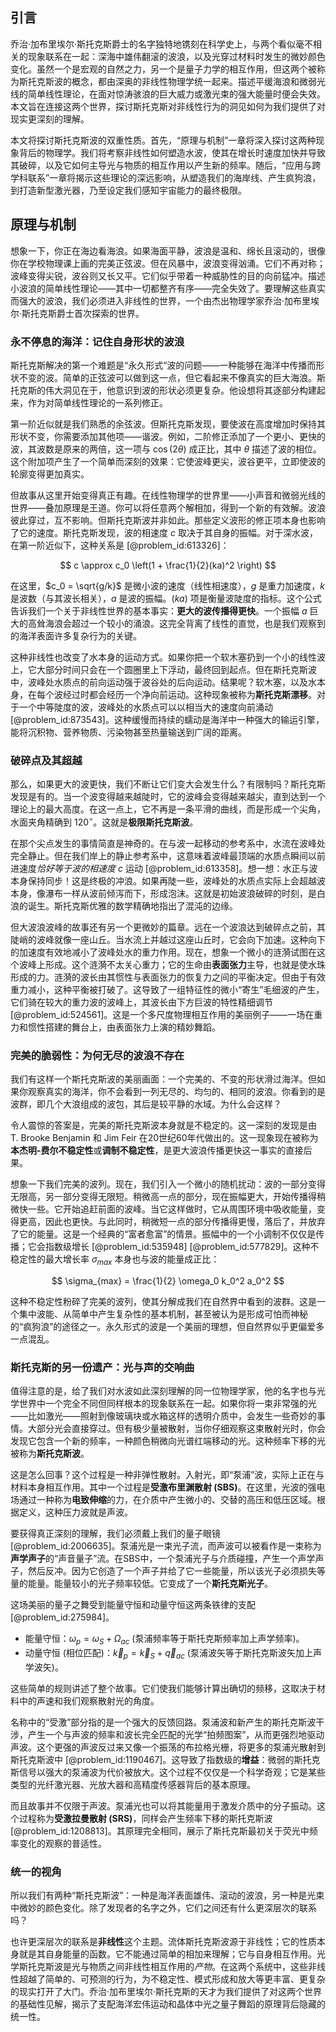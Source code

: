 ## 引言
乔治·加布里埃尔·斯托克斯爵士的名字独特地镌刻在科学史上，与两个看似毫不相关的现象联系在一起：深海中雄伟翻滚的波浪，以及光穿过材料时发生的微妙颜色变化。虽然一个是宏观的自然之力，另一个是量子力学的相互作用，但这两个被称为斯托克斯波的概念，都由深奥的非线性物理学统一起来。描述平缓海浪和微弱光线的简单线性理论，在面对惊涛骇浪的巨大威力或激光束的强大能量时便会失效。本文旨在连接这两个世界，探讨斯托克斯对非线性行为的洞见如何为我们提供了对现实更深刻的理解。

本文将探讨斯托克斯波的双重性质。首先，“原理与机制”一章将深入探讨这两种现象背后的物理学。我们将考察非线性如何塑造水波，使其在增长时速度加快并导致其破碎，以及它如何主导光与物质的相互作用以产生新的频率。随后，“应用与跨学科联系”一章将揭示这些理论的深远影响，从塑造我们的海岸线、产生疯狗浪，到打造新型激光器，乃至设定我们感知宇宙能力的最终极限。

## 原理与机制

想象一下，你正在海边看海浪。如果海面平静，波浪是温和、绵长且滚动的，很像你在学校物理课上画的完美正弦波。但在风暴中，波浪变得汹涌。它们不再对称；波峰变得尖锐，波谷则又长又平。它们似乎带着一种威胁性的目的向前猛冲。描述小波浪的简单线性理论——其中一切都整齐有序——完全失效了。要理解这些真实而强大的波浪，我们必须进入非线性的世界，一个由杰出物理学家乔治·加布里埃尔·斯托克斯爵士首次探索的世界。

### 永不停息的海洋：记住自身形状的波浪

斯托克斯解决的第一个难题是“永久形式”波的问题——一种能够在海洋中传播而形状不变的波。简单的正弦波可以做到这一点，但它看起来不像真实的巨大海浪。斯托克斯的伟大洞见在于，他意识到波的形状必须更复杂。他设想将其逐部分构建起来，作为对简单线性理论的一系列修正。

第一阶近似就是我们熟悉的余弦波。但斯托克斯发现，要使波在高度增加时保持其形状不变，你需要添加其他项——谐波。例如，二阶修正添加了一个更小、更快的波，其波数是原来的两倍，这一项与 $\cos(2 \theta)$ 成正比，其中 $\theta$ 描述了波的相位。这个附加项产生了一个简单而深刻的效果：它使波峰更尖，波谷更平，立即使波的轮廓变得更加真实。

但故事从这里开始变得真正有趣。在线性物理学的世界里——小声音和微弱光线的世界——叠加原理是王道。你可以将任意两个解相加，得到一个新的有效解。波浪彼此穿过，互不影响。但斯托克斯波并非如此。那些定义波形的修正项本身也影响了它的速度。斯托克斯发现，波的相速度 $c$ 取决于其自身的振幅。对于深水波，在第一阶近似下，这种关系是 [@problem_id:613326]：

$$ c \approx c_0 \left(1 + \frac{1}{2}(ka)^2 \right) $$

在这里，$c_0 = \sqrt{g/k}$ 是微小波的速度（线性相速度），$g$ 是重力加速度，$k$ 是波数（与其波长相关），$a$ 是波的振幅。$(ka)$ 项是衡量波陡度的指标。这个公式告诉我们一个关于非线性世界的基本事实：**更大的波传播得更快**。一个振幅 $a$ 巨大的高耸海浪会超过一个较小的涌浪。这完全背离了线性的直觉，也是我们观察到的海洋表面许多复杂行为的关键。

这种非线性也改变了水本身的运动方式。如果你把一个软木塞扔到一个小的线性波上，它大部分时间只会在一个圆圈里上下浮动，最终回到起点。但在斯托克斯波中，波峰处水质点的前向运动强于波谷处的后向运动。结果呢？软木塞，以及水本身，在每个波经过时都会经历一个净向前运动。这种现象被称为**斯托克斯漂移**。对于一个中等陡度的波，波峰处的水质点可以以相当大的速度向前涌动 [@problem_id:873543]。这种缓慢而持续的蠕动是海洋中一种强大的输运引擎，能将沉积物、营养物质、污染物甚至热量输送到广阔的距离。

### 破碎点及其超越

那么，如果更大的波更快，我们不断让它们变大会发生什么？有限制吗？斯托克斯发现是有的。当一个波变得越来越陡时，它的波峰会变得越来越尖，直到达到一个理论上的最大高度。在这一点上，它不再是一条平滑的曲线，而是形成一个尖角，水面夹角精确到 $120^\circ$。这就是**极限斯托克斯波**。

在那个尖点发生的事情简直是神奇的。在与波一起移动的参考系中，水流在波峰处完全静止。但在我们岸上的静止参考系中，这意味着波峰最顶端的水质点瞬间以前进速度*恰好等于波的相速度* $c$ 运动 [@problem_id:613358]。想一想：水正与波本身保持同步！这是终极的冲浪。如果再陡一些，波峰处的水质点实际上会超越波本身，像瀑布一样从波前倾泻而下，形成泡沫。这就是初始波浪破碎的时刻，是白浪的诞生。斯托克斯优雅的数学精确地指出了混沌的边缘。

但大波浪波峰的故事还有另一个更微妙的篇章。远在一个波浪达到破碎点之前，其陡峭的波峰就像一座山丘。当水流上并越过这座山丘时，它会向下加速。这种向下的加速度有效地减小了波峰处水的重力作用。现在，想象一个微小的涟漪试图在这个波峰上形成。这个涟漪不太关心重力；它的生命由**表面张力**主导，也就是使水珠形成的力。涟漪的波长由其惯性与表面张力的恢复力之间的平衡决定。但由于有效重力减小，这种平衡被打破了。这导致了一组特征性的微小“寄生”毛细波的产生，它们骑在较大的重力波的波峰上，其波长由下方巨波的特性精细调节 [@problem_id:524561]。这是一个多尺度物理相互作用的美丽例子——一场在重力和惯性搭建的舞台上，由表面张力上演的精妙舞蹈。

### 完美的脆弱性：为何无尽的波浪不存在

我们有这样一个斯托克斯波的美丽画面：一个完美的、不变的形状滑过海洋。但如果你观察真实的海洋，你不会看到一列无尽的、均匀的、相同的波浪。你看到的是波群，即几个大浪组成的波包，其后是较平静的水域。为什么会这样？

令人震惊的答案是，完美的斯托克斯波本身就是不稳定的。这一深刻的发现是由 T. Brooke Benjamin 和 Jim Feir 在20世纪60年代做出的。这一现象现在被称为**本杰明-费尔不稳定性**或**调制不稳定性**，是更大波浪传播更快这一事实的直接后果。

想象一下我们完美的波列。现在，我们引入一个微小的随机扰动：波的一部分变得无限高，另一部分变得无限短。稍微高一点的部分，现在振幅更大，开始传播得稍微快一些。它开始追赶前面的波峰。当它这样做时，它从周围环境中吸收能量，变得更高，因此也更快。与此同时，稍微短一点的部分传播得更慢，落后了，并放弃了它的能量。这是一个经典的“富者愈富”的情景。振幅中的一个小调制不仅仅是传播；它会指数级增长 [@problem_id:535948] [@problem_id:577829]。这种不稳定性的最大增长率 $\sigma_{max}$ 本身也与波的能量成正比：

$$ \sigma_{max} = \frac{1}{2} \omega_0 k_0^2 a_0^2 $$

这种不稳定性粉碎了完美的波列，使其分解成我们在自然界中看到的波群。这是一个集中波能、从简单中产生复杂性的基本机制，甚至被认为是形成可怕而神秘的“疯狗浪”的途径之一。永久形式的波是一个美丽的理想，但自然界似乎更偏爱多一点混乱。

### 斯托克斯的另一份遗产：光与声的交响曲

值得注意的是，给了我们对水波如此深刻理解的同一位物理学家，他的名字也与光学世界中一个完全不同但同样根本的现象联系在一起。如果你将一束非常强的光——比如激光——照射到像玻璃块或水箱这样的透明介质中，会发生一些奇妙的事情。大部分光会直接穿过。但有极少量被散射，当你仔细观察这束散射光时，你会发现它包含一个新的频率，一种颜色稍微向光谱红端移动的光。这种频率下移的光被称为**斯托克斯波**。

这是怎么回事？这个过程是一种非弹性散射。入射光，即“泵浦”波，实际上正在与材料本身相互作用。其中一个过程是**受激布里渊散射 (SBS)**。在这里，光波的强电场通过一种称为**电致伸缩**的力，在介质中产生微小的、交替的高压和低压区域。根据定义，这种压力波就是声波。

要获得真正深刻的理解，我们必须戴上我们的量子眼镜 [@problem_id:2006635]。泵浦光是一束光子流，而声波可以被看作是一束称为**声学声子**的“声音量子”流。在SBS中，一个泵浦光子与介质碰撞，产生一个声学声子，然后反冲。因为它创造了一个声子并给了它一些能量，所以该光子必须损失等量的能量。能量较小的光子频率较低。它变成了一个**斯托克斯光子**。

这场美丽的量子之舞受到能量守恒和动量守恒这两条铁律的支配 [@problem_id:275984]。
*   能量守恒：$\omega_p = \omega_S + \Omega_{ac}$ (泵浦频率等于斯托克斯频率加上声学频率)。
*   动量守恒 (相位匹配)：$\vec{k}_p = \vec{k}_S + \vec{q}_{ac}$ (泵浦波矢等于斯托克斯波矢加上声学波矢)。

这些简单的规则讲述了整个故事。它们使我们能够计算出确切的频移，这取决于材料中的声速和我们观察散射光的角度。

名称中的“受激”部分指的是一个强大的反馈回路。泵浦波和新产生的斯托克斯波干涉，产生一个与声波的频率和波长完全匹配的光学“拍频图案”，从而更强烈地驱动声波。这个更强的声波反过来又像一个振荡的布拉格光栅，将更多的泵浦光散射到斯托克斯波中 [@problem_id:1190467]。这导致了指数级的**增益**：微弱的斯托克斯信号以强大的泵浦波为代价被放大。这个过程不仅仅是一个科学奇观；它是某些类型的光纤激光器、光放大器和高精度传感器背后的基本原理。

而且故事并不仅限于声波。泵浦光也可以将其能量用于激发介质中的分子振动。这个过程称为**受激拉曼散射 (SRS)**，同样会产生频率下移的斯托克斯波 [@problem_id:1208813]。其原理完全相同，展示了斯托克斯最初关于荧光中频率变化的观察的普适性。

### 统一的视角

所以我们有两种“斯托克斯波”：一种是海洋表面雄伟、滚动的波浪，另一种是光束中微妙的颜色变化。除了发现者的名字之外，它们之间还有什么更深层次的联系吗？

也许更深层次的联系是**非线性**这个主题。流体斯托克斯波源于非线性；它的性质本身就是其自身能量的函数。它不能通过简单的相加来理解；它与自身相互作用。光学斯托克斯波是光与物质之间非线性相互作用的*产物*。在这两个系统中，这些非线性超越了简单的、可预测的行为，为不稳定性、模式形成和放大等更丰富、更复杂的现实打开了大门。乔治·加布里埃尔·斯托克斯的天才为我们提供了对这两个世界的基础性见解，揭示了支配海洋宏伟运动和晶体中光之量子舞蹈的原理背后隐藏的统一性。

